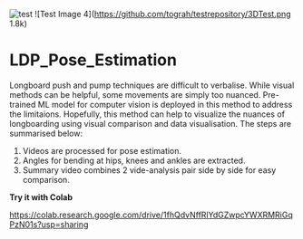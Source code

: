 ![test](https://user-images.githubusercontent.com/36811513/167272989-16becce3-bcfd-413a-bed4-4ef3344664c8.gif)
![Test Image 4](https://github.com/tograh/testrepository/3DTest.png 1.8k)

# LDP_Pose_Estimation

Longboard push and pump techniques are difficult to verbalise. While visual methods can be helpful, some movements are simply too nuanced. Pre-trained ML model for computer vision is deployed in this method to address the limitaions. Hopefully, this method can help to visualize the nuances of longboarding using visual comparison and data visualisation. The steps are summarised below:

1) Videos are processed for pose estimation. 
2) Angles for bending at hips, knees and ankles are extracted.
3) Summary video combines 2 vide-analysis pair side by side for easy comparison.

**Try it with Colab**

https://colab.research.google.com/drive/1fhQdvNffRlYdGZwpcYWXRMRiGqPzN01s?usp=sharing
